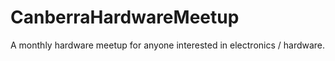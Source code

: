 # CanberraHardwareMeetup
A monthly hardware meetup for anyone interested in electronics / hardware. 
